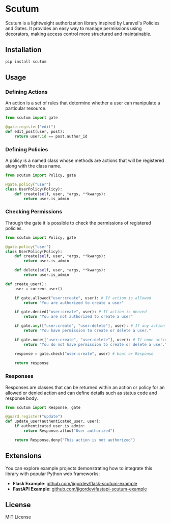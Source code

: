 # Scutum

Scutum is a lightweight authorization library inspired by Laravel's Policies and Gates. It provides an easy way to manage permissions using decorators, making access control more structured and maintainable.

## Installation

```sh
pip install scutum
```

## Usage

### Defining Actions

An action is a set of rules that determine whether a user can manipulate a particular resource.

```python
from scutum import gate

@gate.register("edit")
def edit_post(user, post):
    return user.id == post.author_id
```

### Defining Policies

A policy is a named class whose methods are actions that will be registered along with the class name.

```python
from scutum import Policy, gate

@gate.policy("user")
class UserPolicy(Policy):
    def create(self, user, *args, **kwargs):
        return user.is_admin
```

### Checking Permissions

Through the gate it is possible to check the permissions of registered policies.

```python
from scutum import Policy, gate

@gate.policy("user")
class UserPolicy(Policy):
    def create(self, user, *args, **kwargs):
        return user.is_admin

    def delete(self, user, *args, **kwargs):
        return user.is_admin

def create_user():
    user = current_user()

    if gate.allowed("user:create", user): # If action is allowed
        return "You are authorized to create a user"

    if gate.denied("user:create", user): # If action is denied
        return "You are not authorized to create a user"

    if gate.any(["user:create", "user:delete"], user): # If any action
        return "You have permission to create or delete a user."

    if gate.none(["user:create", "user:delete"], user): # If none action
        return "You do not have permission to create or delete a user."

    response = gate.check("user:create", user) # bool or Response
    
    return response
```

### Responses

Responses are classes that can be returned within an action or policy for an allowed or denied action and can define details such as status code and response body.

```python
from scutum import Response, gate

@guard.register("update")
def update_user(authenticated_user, user):
    if authenticated_user.is_admin:
        return Response.allow("User authorized")

    return Response.deny("This action is not authorized")
```

## Extensions

You can explore example projects demonstrating how to integrate this library with popular Python web frameworks:

* **Flask Example**: [github.com/jigordev/flask-scutum-example](https://github.com/jigordev/flask-scutum-example)
* **FastAPI Example**: [github.com/jigordev/fastapi-scutum-example](https://github.com/jigordev/fastapi-scutum-example)

## License

MIT License
